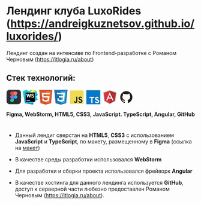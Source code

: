 # Лендинг клуба LuxoRides (https://andreigkuznetsov.github.io/luxorides/)
Лендинг создан на интенсиве по Frontend-разработке с Романом Черновым (https://itlogia.ru/about)

## Стек технологий:

![Firma](/img/figma.png) ![WebStorm](/img/ws.png) ![HTML5](/img/html.png) ![CSS](/img/css.png) ![JavaScript](/img/js.png) ![TypeScript](/img/ts.png) ![Angular](/img/angular.png) ![GitHub](/img/Github.png)

<b>Figma, WebStorm, HTML5, CSS3, JavaScript. TypeScript, Angular, GitHub</b>
#
- Данный лендиг сверстан на <b>HTML5</b>, <b>CSS3</b> с использованием <b>JavaScript</b> и <b>TypeScript</b>, по макету, размещенному в <b>Figma</b> (ссылка на [макет](https://www.figma.com/design/sLrERC1sg0zzf3Cpb0WE6D/landing?node-id=0-3&t=ng4awCCeARYvjBf0-0))

- В качестве среды разработки использовался <b>WebStorm</b>

- Для разработки и сборки проекта использовался фрейворк <b>Angular</b>

- В качестве хостинга для данного лендинга используется <b>GitHub</b>, доступ к серверной части любезно предоставлен Романом Черновым (https://itlogia.ru/about).
